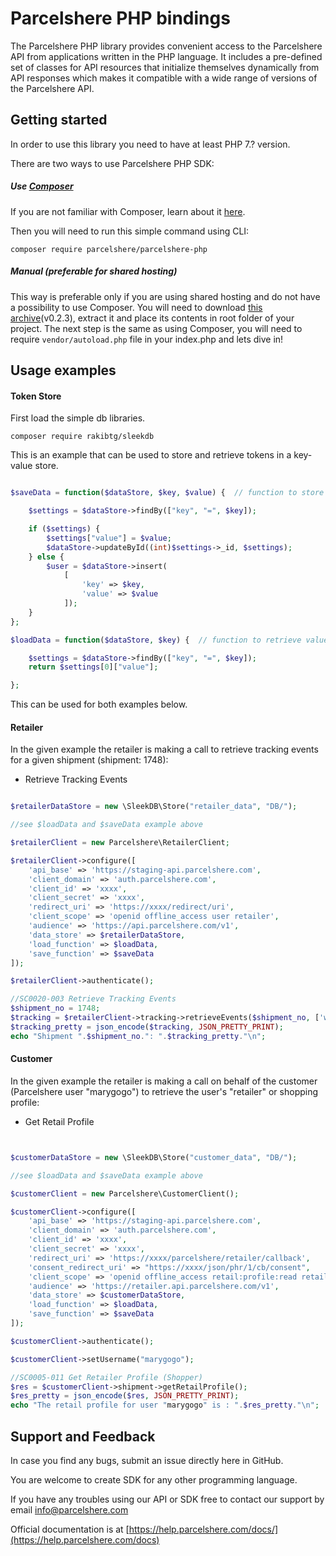 # Parcelshere PHP bindings

The Parcelshere PHP library provides convenient access to the Parcelshere API from
applications written in the PHP language. It includes a pre-defined set of
classes for API resources that initialize themselves dynamically from API
responses which makes it compatible with a wide range of versions of the Parcelshere
API.



## Getting started

In order to use this library you need to have at least PHP 7.? version.

There are two ways to use Parcelshere PHP SDK:

##### Use [Composer](https://getcomposer.org/)

If you are not familiar with Composer, learn about it [here](https://getcomposer.org/doc/01-basic-usage.md).

Then you will need to run this simple command using CLI:

```
composer require parcelshere/parcelshere-php
```

##### Manual (preferable for shared hosting)

This way is preferable only if you are using shared hosting and do not have a possibility to use Composer. You will need to download [this archive](??)(v0.2.3), extract it and place its contents in root folder of your project. The next step is the same as using Composer, you will need to require `vendor/autoload.php` file in your index.php and lets dive in!

## Usage examples

#### Token Store
First load the simple db libraries.

```
composer require rakibtg/sleekdb

```

This is an example that can be used to store and retrieve tokens in a key-value store.


```php

$saveData = function($dataStore, $key, $value) {  // function to store key values

    $settings = $dataStore->findBy(["key", "=", $key]);

    if ($settings) {
        $settings["value"] = $value;
        $dataStore->updateById((int)$settings->_id, $settings);
    } else {
        $user = $dataStore->insert(
            [
                'key' => $key,
                'value' => $value
            ]);
    }
};

$loadData = function($dataStore, $key) {  // function to retrieve values of a stored key

    $settings = $dataStore->findBy(["key", "=", $key]);
    return $settings[0]["value"];

};

```

This can be used for both examples below.


#### Retailer

In the given example the retailer is making a call to retrieve tracking events for a given shipment (shipment: 1748):

- Retrieve Tracking Events

```php

$retailerDataStore = new \SleekDB\Store("retailer_data", "DB/");

//see $loadData and $saveData example above

$retailerClient = new Parcelshere\RetailerClient;

$retailerClient->configure([
    'api_base' => 'https://staging-api.parcelshere.com',
    'client_domain' => 'auth.parcelshere.com',
    'client_id' => 'xxxx',
    'client_secret' => 'xxxx',
    'redirect_uri' => 'https://xxxx/redirect/uri',
    'client_scope' => 'openid offline_access user retailer',
    'audience' => 'https://api.parcelshere.com/v1',
    'data_store' => $retailerDataStore,
    'load_function' => $loadData,
    'save_function' => $saveData
]);

$retailerClient->authenticate();

//SC0020-003 Retrieve Tracking Events
$shipment_no = 1748;
$tracking = $retailerClient->tracking->retrieveEvents($shipment_no, ['w'=>0]);  //Retrieve event s for shipment 1748
$tracking_pretty = json_encode($tracking, JSON_PRETTY_PRINT);
echo "Shipment ".$shipment_no.": ".$tracking_pretty."\n";

```

#### Customer

In the given example the retailer is making a call on behalf of the customer (Parcelshere user "marygogo") to retrieve the user's "retailer" or shopping profile:

- Get Retail Profile


```php


$customerDataStore = new \SleekDB\Store("customer_data", "DB/");

//see $loadData and $saveData example above

$customerClient = new Parcelshere\CustomerClient();

$customerClient->configure([
    'api_base' => 'https://staging-api.parcelshere.com',
    'client_domain' => 'auth.parcelshere.com',
    'client_id' => 'xxxx',
    'client_secret' => 'xxxx',
    'redirect_uri' => 'https://xxxx/parcelshere/retailer/callback',
    'consent_redirect_uri' => "https://xxxx/json/phr/1/cb/consent",
    'client_scope' => 'openid offline_access retail:profile:read retail:exchange:read retail:schedule:write retail:fallback:read',
    'audience' => 'https://retailer.api.parcelshere.com/v1',
    'data_store' => $customerDataStore,
    'load_function' => $loadData,
    'save_function' => $saveData
]);

$customerClient->authenticate();

$customerClient->setUsername("marygogo");

//SC0005-011 Get Retailer Profile (Shopper)
$res = $customerClient->shipment->getRetailProfile();
$res_pretty = json_encode($res, JSON_PRETTY_PRINT);
echo "The retail profile for user "marygogo" is : ".$res_pretty."\n";

```


## Support and Feedback

In case you find any bugs, submit an issue directly here in GitHub.

You are welcome to create SDK for any other programming language.

If you have any troubles using our API or SDK free to contact our support by email [info@parcelshere.com](mailto:info@parcelshere)

Official documentation is at [https://help.parcelshere.com/docs/](https://help.parcelshere.com/docs)
